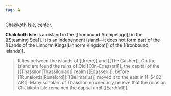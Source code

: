 ```yaml
---
tag: 🏝️
---
```

Chakikoth Isle, center.
> 
**Chakikoth Isle** is an island in the [[Ironbound Archipelago]] in the [[Steaming Sea]]. It is an independent island—it does not form part of the [[Lands of the Linnorm Kings|Linnorm Kingdom]] of the [[Ironbound Islands]].
> It lies between the islands of [[Irrere]] and [[The Gasher]].
> On the island are found the ruins of Old [[Xin-Edasseril]], the capital of the [[Thassilon|Thassilonian]] realm [[Edasseril]], before [[Runelords|Runelord]] [[Belimarius]] moved it to the east in [[-5402 AR]]. Many scholars of Thassilon erroneously believe that the ruins on Chakikoth Isle remained the capital until [[Earthfall]].







